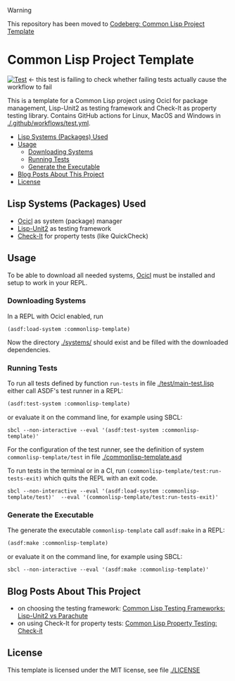 > [!WARNING]
> This repository has been moved to [Codeberg: Common Lisp Project Template](https://codeberg.org/Release-Candidate/CommonLisp-Template)

# Common Lisp Project Template

[![Test](https://github.com/Release-Candidate/CommonLisp-Template/actions/workflows/test.yml/badge.svg)](https://github.com/Release-Candidate/CommonLisp-Template/actions/workflows/test.yml) <- this test is failing to check whether failing tests actually cause the workflow to fail

This is a template for a Common Lisp project using Ocicl for package management, Lisp-Unit2 as testing framework and Check-It as property testing library. Contains GitHub actions for Linux, MacOS and Windows in [./.github/workflows/test.yml](./.github/workflows/test.yml).

- [Lisp Systems (Packages) Used](#lisp-systems-packages-used)
- [Usage](#usage)
  - [Downloading Systems](#downloading-systems)
  - [Running Tests](#running-tests)
  - [Generate the Executable](#generate-the-executable)
- [Blog Posts About This Project](#blog-posts-about-this-project)
- [License](#license)

## Lisp Systems (Packages) Used

- [Ocicl](https://github.com/ocicl/ocicl) as system (package) manager
- [Lisp-Unit2](https://github.com/AccelerationNet/lisp-unit2) as testing framework
- [Check-It](https://github.com/DalekBaldwin/check-it) for property tests (like QuickCheck)

## Usage

To be able to download all needed systems, [Ocicl](https://github.com/ocicl/ocicl) must be installed and setup to work in your REPL.

### Downloading Systems

In a REPL with Ocicl enabled, run

```sbcl
(asdf:load-system :commonlisp-template)
```

Now the directory [./systems/](./systems/) should exist and be filled with the downloaded dependencies.

### Running Tests

To run all tests defined by function `run-tests` in file [./test/main-test.lisp](./test/main-test.lisp) either call ASDF's test runner in a REPL:

```lisp
(asdf:test-system :commonlisp-template)
```

or evaluate it on the command line, for example using SBCL:

```shell
sbcl --non-interactive --eval '(asdf:test-system :commonlisp-template)'
```

For the configuration of the test runner, see the definition of system `commonlisp-template/test` in file [./commonlisp-template.asd](./commonlisp-template.asd)

To run tests in the terminal or in a CI, run `(commonlisp-template/test:run-tests-exit)` which quits the REPL with an exit code.

```shell
sbcl --non-interactive --eval '(asdf:load-system :commonlisp-template/test)'  --eval '(commonlisp-template/test:run-tests-exit)'
```

### Generate the Executable

The generate the executable `commonlisp-template` call `asdf:make` in a REPL:

```lisp
(asdf:make :commonlisp-template)
```

or evaluate it on the command line, for example using SBCL:

```shell
sbcl --non-interactive --eval '(asdf:make :commonlisp-template)'
```

## Blog Posts About This Project

- on choosing the testing framework: [Common Lisp Testing Frameworks: Lisp-Unit2 vs Parachute](https://release-candidate.mataroa.blog/blog/common-lisp-testing-frameworks/)
- on using Check-It for property tests: [Common Lisp Property Testing: Check-it](https://release-candidate.mataroa.blog/blog/common-lisp-property-testing-check-it/)

## License

This template is licensed under the MIT license, see file [./LICENSE](./LICENSE)
